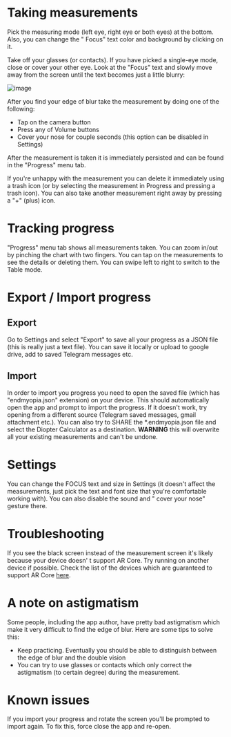 # Taking measurements

Pick the measuring mode (left eye, right eye or both eyes) at the bottom. Also, you can change the "
Focus" text color and background by clicking on it.

Take off your glasses (or contacts). If you have picked a single-eye mode, close or cover your other
eye. Look at the "Focus" text and slowly move away from the screen until the text becomes just a
little blurry:

![image](file:///android_asset/edge_of_blur.png)

After you find your edge of blur take the measurement by doing one of the following:

  * Tap on the camera button
  * Press any of Volume buttons
  * Cover your nose for couple seconds (this option can be disabled in Settings)

After the measurement is taken it is immediately persisted and can be found in the "Progress" menu
tab.

If you're unhappy with the measurement you can delete it immediately using a trash icon (or by
selecting the measurement in Progress and pressing a trash icon). You can also take another
measurement right away by pressing a "+" (plus) icon.

# Tracking progress

"Progress" menu tab shows all measurements taken. You can zoom in/out by pinching the chart with two
fingers. You can tap on the measurements to see the details or deleting them. You can swipe left to
right to switch to the Table mode.

# Export / Import progress
## Export

Go to Settings and select "Export" to save all your progress as a JSON file (this is really just a
text file). You can save it locally or upload to google drive, add to saved Telegram messages etc.

## Import

In order to import you progress you need to open the saved file (which has "endmyopia.json"
extension) on your device. This should automatically open the app and prompt to import the progress.
If it doesn't work, try opening from a different source (Telegram saved messages, gmail attachment
etc.). You can also try to SHARE the *.endmyopia.json file and select the Diopter Calculator as a
destination. **WARNING** this will overwrite all your existing measurements and can't be undone.

# Settings

You can change the FOCUS text and size in Settings (it doesn't affect the measurements, just pick
the text and font size that you're comfortable working with). You can also disable the sound and "
cover your nose" gesture there.

# Troubleshooting

If you see the black screen instead of the measurement screen it's likely because your device doesn'
t support AR Core. Try running on another device if possible. Check the list of the devices which
are guaranteed to support AR
Core [here](https://developers.google.com/ar/discover/supported-devices).

# A note on astigmatism

Some people, including the app author, have pretty bad astigmatism which make it very difficult to
find the edge of blur. Here are some tips to solve this:

* Keep practicing. Eventually you should be able to distinguish between the edge of blur and the
  double vision
* You can try to use glasses or contacts which only correct the astigmatism (to certain degree)
  during the measurement.

# Known issues

If you import your progress and rotate the screen you'll be prompted to import again. To fix this,
force close the app and re-open.